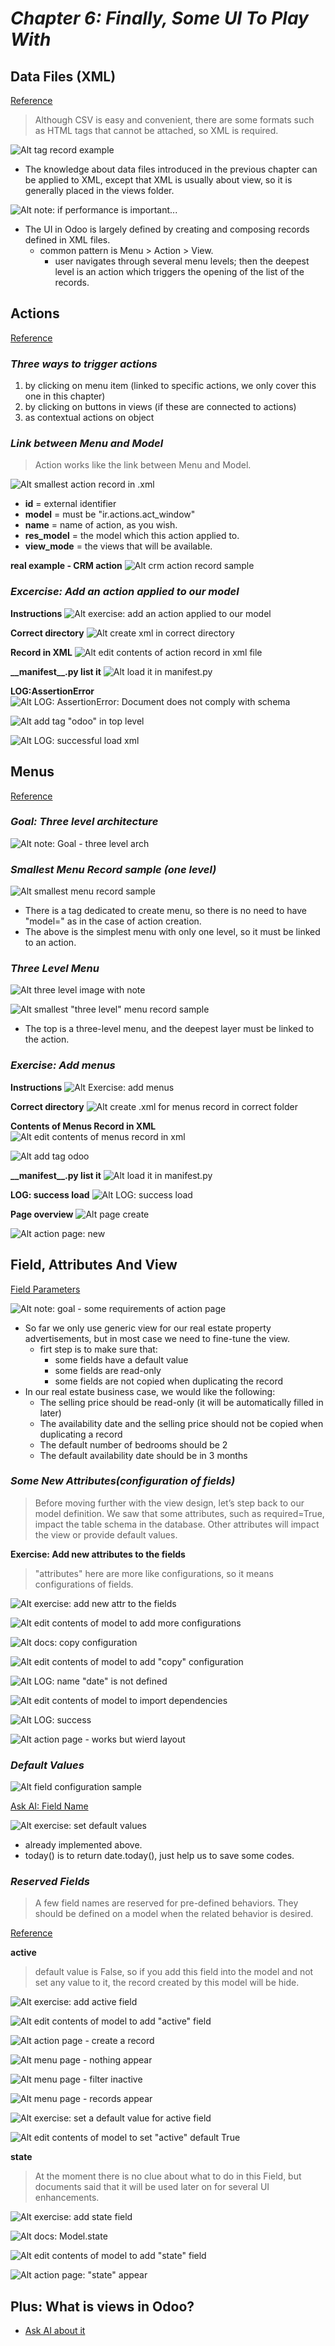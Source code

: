 # **_Chapter 6: Finally, Some UI To Play With_**

## **Data Files (XML)**

[Reference](https://www.odoo.com/documentation/16.0/developer/reference/backend/data.html#reference-data)

> Although CSV is easy and convenient, there are some formats such as HTML tags that cannot be attached, so XML is required.

![Alt tag record example](pic/01.jpg)

- The knowledge about data files introduced in the previous chapter can be applied to XML, except that XML is usually about view, so it is generally placed in the views folder.

![Alt note: if performance is important...](pic/02.jpg)

- The UI in Odoo is largely defined by creating and composing records defined in XML files.
  - common pattern is Menu > Action > View.
    - user navigates through several menu levels; then the deepest level is an action which triggers the opening of the list of the records.

## **Actions**

[Reference](https://www.odoo.com/documentation/16.0/developer/reference/backend/actions.html#reference-actions)

### _Three ways to trigger actions_

1.  by clicking on menu item (linked to specific actions, we only cover this one in this chapter)
2.  by clicking on buttons in views (if these are connected to actions)
3.  as contextual actions on object

### _Link between Menu and Model_

> Action works like the link between Menu and Model.

![Alt smallest action record in .xml](pic/04.jpg)

- **id** = external identifier
- **model** = must be "ir.actions.act_window"
- **name** = name of action, as you wish.
- **res_model** = the model which this action applied to.
- **view_mode** = the views that will be available.

**real example - CRM action**
![Alt crm action record sample](pic/05.jpg)

### _Excercise: Add an action applied to our model_

**Instructions**
![Alt exercise: add an action applied to our model](pic/06.jpg)

**Correct directory**
![Alt create xml in correct directory](pic/07.jpg)

**Record in XML**
![Alt edit contents of action record in xml file](pic/08.jpg)

**\_\_manifest\_\_.py list it**
![Alt load it in __manifest__.py](pic/09.jpg)

**LOG:AssertionError**
![Alt LOG: AssertionError: Document does not comply with schema](pic/10.jpg)

![Alt add tag "odoo" in top level](pic/11.jpg)

![Alt LOG: successful load xml](pic/12.jpg)

## **Menus**

[Reference](https://www.odoo.com/documentation/16.0/developer/reference/backend/data.html#reference-data-shortcuts)

### _Goal: Three level architecture_

![Alt note: Goal - three level arch](pic/13.jpg)

### _Smallest Menu Record sample (one level)_

![Alt smallest menu record sample ](pic/14.jpg)

- There is a tag dedicated to create menu, so there is no need to have "model=" as in the case of action creation.
- The above is the simplest menu with only one level, so it must be linked to an action.

### _Three Level Menu_

![Alt three level image with note](pic/15.jpg)

![Alt smallest "three level" menu record sample](pic/16.jpg)

- The top is a three-level menu, and the deepest layer must be linked to the action.

### _Exercise: Add menus_

**Instructions**
![Alt Exercise: add menus](pic/17.jpg)

**Correct directory**
![Alt create .xml for menus record in correct folder](pic/18.jpg)

**Contents of Menus Record in XML**
![Alt edit contents of menus record in xml](pic/19.jpg)

![Alt add tag odoo](pic/20.jpg)

**\_\_manifest\_\_.py list it**
![Alt load it in __manifest__.py](pic/21.jpg)

**LOG: success load**
![Alt LOG: success load](pic/22.jpg)

**Page overview**
![Alt page create](pic/23.jpg)

![Alt action page:  new ](pic/24.jpg)

## **Field, Attributes And View**

[Field Parameters](https://www.odoo.com/documentation/16.0/developer/reference/backend/orm.html#odoo.fields.Field)

![Alt note: goal - some requirements of action page](pic/25.jpg)

- So far we only use generic view for our real estate property advertisements, but in most case we need to fine-tune the view.
  - firt step is to make sure that:
    - some fields have a default value
    - some fields are read-only
    - some fields are not copied when duplicating the record
- In our real estate business case, we would like the following:
  - The selling price should be read-only (it will be automatically filled in later)
  - The availability date and the selling price should not be copied when duplicating a record
  - The default number of bedrooms should be 2
  - The default availability date should be in 3 months

### _Some New Attributes(configuration of fields)_

> Before moving further with the view design, let’s step back to our model definition. We saw that some attributes, such as required=True, impact the table schema in the database. Other attributes will impact the view or provide default values.

**Exercise: Add new attributes to the fields**

> "attributes" here are more like configurations, so it means configurations of fields.

![Alt exercise: add new attr to the fields](pic/26.jpg)

![Alt edit contents of model to add more configurations](pic/27.jpg)

![Alt docs: copy configuration](pic/28.jpg)

![Alt edit contents of model to add "copy" configuration](pic/29.jpg)

![Alt LOG: name "date" is not defined](pic/30.jpg)

![Alt edit contents of model to import dependencies](pic/31.jpg)

![Alt LOG: success](pic/32.jpg)

![Alt action page - works but wierd layout](pic/33.jpg)

### _Default Values_

![Alt field configuration sample](pic/34.jpg)

[Ask AI: Field Name](https://beta.openai.com/playground/p/lZ7J5AY8kXQi3F5GXHXYC0tx)

![Alt exercise: set default values](pic/35.jpg)

- already implemented above.
- today() is to return date.today(), just help us to save some codes.

### _Reserved Fields_

> A few field names are reserved for pre-defined behaviors. They should be defined on a model when the related behavior is desired.

[Reference](https://www.odoo.com/documentation/16.0/developer/reference/backend/orm.html#reference-orm-fields-reserved)

**active**

> default value is False, so if you add this field into the model and not set any value to it, the record created by this model will be hide.

![Alt exercise: add active field](pic/36.jpg)

![Alt edit contents of model to add "active" field](pic/37.jpg)

![Alt action page - create a record](pic/38.jpg)

![Alt menu page - nothing appear](pic/39.jpg)

![Alt menu page - filter inactive](pic/40.jpg)

![Alt menu page - records appear](pic/41.jpg)

![Alt exercise: set a default value for active field](pic/42.jpg)

![Alt edit contents of model to set "active" default True](pic/43.jpg)

**state**

> At the moment there is no clue about what to do in this Field, but documents said that it will be used later on for several UI enhancements.

![Alt exercise: add state field](pic/44.jpg)

![Alt docs: Model.state](pic/45.jpg)

![Alt edit contents of model to add "state" field](pic/46.jpg)

![Alt action page: "state" appear](pic/47.jpg)

## **Plus: What is views in Odoo?**

- [Ask AI about it](https://beta.openai.com/playground/p/jTeYKmvR3jt8MPEjCuwapyjF)
